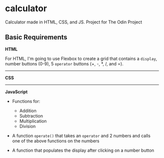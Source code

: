 # calculator
Calculator made in HTML, CSS, and JS. Project for The Odin Project

## Basic Requirements

**HTML**

For HTML, I'm going to use Flexbox to create a grid that contains a `display`, number buttons (0-9), 5 `operator` buttons (+, -, *, /, and =).

---
**CSS**

---
**JavaScript** 

* Functions for:

    * Addition
    * Subtraction
    * Multiplication
    * Division

* A function `operate()` that takes an `operator` and 2 numbers and calls one of the above functions on the numbers

* A function that populates the display after clicking on a number button